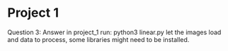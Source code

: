 # Project 1

Question 3: Answer
in project_1 run:
    python3 linear.py 
let the images load and data to process, some libraries might need to be installed.